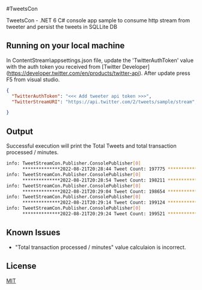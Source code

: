 #TweetsCon

TweetsCon - .NET 6 C# console app sample to consume http stream from tweeter and persist the tweets in SQLLite DB

## Running on your local machine
In ContentStream\appsettings.json file, update the 'TwitterAuthToken' value with the auth token you received from [Twitter Developer] (https://developer.twitter.com/en/products/twitter-api).  After update press F5 from visual studio.


```json
{
  "TwitterAuthToken": "<<< Add tweeter api token >>>",
  "TwitterStreamURI": "https://api.twitter.com/2/tweets/sample/stream",

}
``` 

## Output
Successful execution will print the Total Tweets and total transaction processed / minutes.
```bash
info: TweetStreamCon.Publisher.ConsolePublisher[0]
      **************2022-08-21T20:28:44 Tweet Count: 197775 ************** Processed / Minute:  74884
info: TweetStreamCon.Publisher.ConsolePublisher[0]
      **************2022-08-21T20:28:54 Tweet Count: 198211 ************** Processed / Minute:  75323
info: TweetStreamCon.Publisher.ConsolePublisher[0]
      **************2022-08-21T20:29:04 Tweet Count: 198654 ************** Processed / Minute:  75764
info: TweetStreamCon.Publisher.ConsolePublisher[0]
      **************2022-08-21T20:29:14 Tweet Count: 199124 ************** Processed / Minute:  76234
info: TweetStreamCon.Publisher.ConsolePublisher[0]
      **************2022-08-21T20:29:24 Tweet Count: 199521 ************** Processed / Minute:  76630
```
## Known Issues
- "Total transaction processed / minutes" value calculaion is incorrect.

## License
[MIT](https://choosealicense.com/licenses/mit/)
